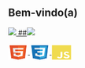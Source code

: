 ## Bem-vindo(a)

 <div>
   <a href="https://github.com/Rafael-Access">
   <img height="180em" src="https://github-readme-stats.vercel.app/api?username=Rafael-Access&show_icons=true&theme=tokyonight&include_all_commits=true&count_private=true"/>
   ##<img height="180em" src="https://github-readme-stats.vercel.app/api/top-langs/?username=Rafael-Access&layout=compact&langs_count=6&theme=tokyonight"/>

</div>
<div style="display: inline_block"><br>
  <img align="center" alt="HTML" height="30" width="40" src="https://raw.githubusercontent.com/devicons/devicon/master/icons/html5/html5-original.svg">
  <img align="center" alt="CSS" height="30" width="40" src="https://raw.githubusercontent.com/devicons/devicon/master/icons/css3/css3-original.svg">
  <img align="center" alt="Js" height="30" width="40" src="https://raw.githubusercontent.com/devicons/devicon/master/icons/javascript/javascript-plain.svg">
</div> 
